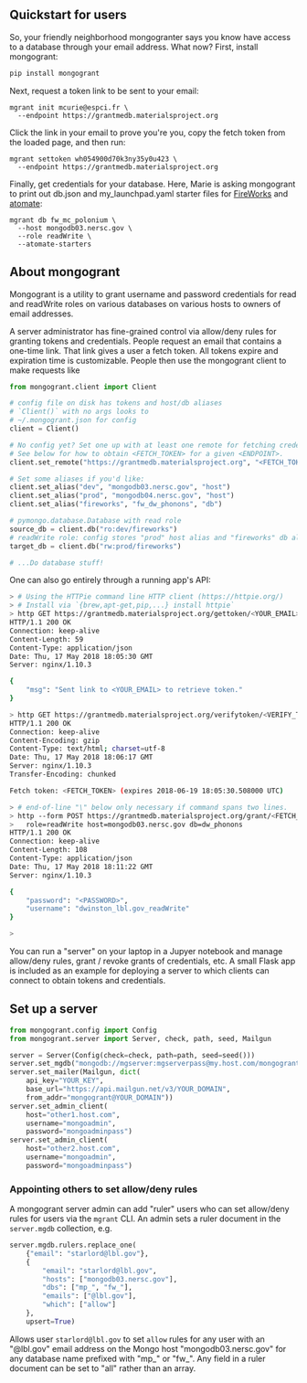 ## Quickstart for users

So, your friendly neighborhood mongogranter says you know have access to a
database through your email address. What now? First, install mongogrant:
```bash
pip install mongogrant
```
Next, request a token link to be sent to your email:
```
mgrant init mcurie@espci.fr \
  --endpoint https://grantmedb.materialsproject.org
```
Click the link in your email to prove you're you, copy the fetch token from the
loaded page, and then run:
```
mgrant settoken wh054900d70k3ny35y0u423 \
  --endpoint https://grantmedb.materialsproject.org
```
Finally, get credentials for your database. Here, Marie is asking mongogrant to
print out db.json and my_launchpad.yaml starter files for
[FireWorks](https://materialsproject.github.io/fireworks/) and
[atomate](https://atomate.org/):
```
mgrant db fw_mc_polonium \
  --host mongodb03.nersc.gov \
  --role readWrite \
  --atomate-starters
```
## About mongogrant

Mongogrant is a utility to grant username and password
credentials for read and readWrite roles on various databases
on various hosts to owners of email addresses.

A server administrator has fine-grained control via
allow/deny rules for granting tokens and credentials.
People request an email that contains a one-time link. That
link gives a user a fetch token. All tokens expire and
expiration time is customizable. People then use the
mongogrant client to make requests like

```python
from mongogrant.client import Client

# config file on disk has tokens and host/db aliases
# `Client()` with no args looks to
# ~/.mongogrant.json for config
client = Client()

# No config yet? Set one up with at least one remote for fetching credentials
# See below for how to obtain <FETCH_TOKEN> for a given <ENDPOINT>.
client.set_remote("https://grantmedb.materialsproject.org", "<FETCH_TOKEN>")

# Set some aliases if you'd like:
client.set_alias("dev", "mongodb03.nersc.gov", "host")
client.set_alias("prod", "mongodb04.nersc.gov", "host")
client.set_alias("fireworks", "fw_dw_phonons", "db")

# pymongo.database.Database with read role
source_db = client.db("ro:dev/fireworks")
# readWrite role: config stores "prod" host alias and "fireworks" db alias
target_db = client.db("rw:prod/fireworks")

# ...Do database stuff!
```

One can also go entirely through a running app's API:

```bash
> # Using the HTTPie command line HTTP client (https://httpie.org/)
> # Install via `{brew,apt-get,pip,...} install httpie`
> http GET https://grantmedb.materialsproject.org/gettoken/<YOUR_EMAIL>
HTTP/1.1 200 OK
Connection: keep-alive
Content-Length: 59
Content-Type: application/json
Date: Thu, 17 May 2018 18:05:30 GMT
Server: nginx/1.10.3

{
    "msg": "Sent link to <YOUR_EMAIL> to retrieve token."
}

> http GET https://grantmedb.materialsproject.org/verifytoken/<VERIFY_TOKEN>
HTTP/1.1 200 OK
Connection: keep-alive
Content-Encoding: gzip
Content-Type: text/html; charset=utf-8
Date: Thu, 17 May 2018 18:06:17 GMT
Server: nginx/1.10.3
Transfer-Encoding: chunked

Fetch token: <FETCH_TOKEN> (expires 2018-06-19 18:05:30.508000 UTC)

> # end-of-line "\" below only necessary if command spans two lines.
> http --form POST https://grantmedb.materialsproject.org/grant/<FETCH_TOKEN> \
>   role=readWrite host=mongodb03.nersc.gov db=dw_phonons
HTTP/1.1 200 OK
Connection: keep-alive
Content-Length: 108
Content-Type: application/json
Date: Thu, 17 May 2018 18:11:22 GMT
Server: nginx/1.10.3

{
    "password": "<PASSWORD>",
    "username": "dwinston_lbl.gov_readWrite"
}

>
```

You can run a "server" on your laptop in a Jupyer notebook
and manage allow/deny rules, grant / revoke grants of
credentials, etc. A small Flask app
is included as an example for deploying a server to which
clients can connect to obtain tokens and credentials. 

## Set up a server

```python
from mongogrant.config import Config
from mongogrant.server import Server, check, path, seed, Mailgun

server = Server(Config(check=check, path=path, seed=seed()))
server.set_mgdb("mongodb://mgserver:mgserverpass@my.host.com/mongogrant")
server.set_mailer(Mailgun, dict(
    api_key="YOUR_KEY",
    base_url="https://api.mailgun.net/v3/YOUR_DOMAIN",
    from_addr="mongogrant@YOUR_DOMAIN"))
server.set_admin_client(
    host="other1.host.com",
    username="mongoadmin",
    password="mongoadminpass")
server.set_admin_client(
    host="other2.host.com",
    username="mongoadmin",
    password="mongoadminpass")
```

### Appointing others to set allow/deny rules

A mongogrant server admin can add "ruler" users who can set allow/deny rules for users via the `mgrant` CLI. An admin sets a ruler document in the `server.mgdb` collection, e.g.
```python
server.mgdb.rulers.replace_one(
    {"email": "starlord@lbl.gov"},
    {
        "email": "starlord@lbl.gov",
        "hosts": ["mongodb03.nersc.gov"],
        "dbs": ["mp_", "fw_"],
        "emails": ["@lbl.gov"],
        "which": ["allow"]
    },
    upsert=True)
```
Allows user `starlord@lbl.gov` to set `allow` rules for any user with an "@lbl.gov" email address on the Mongo host "mongodb03.nersc.gov" for any database name prefixed with "mp_" or "fw_". Any field in a ruler document can be set to "all" rather than an array.

